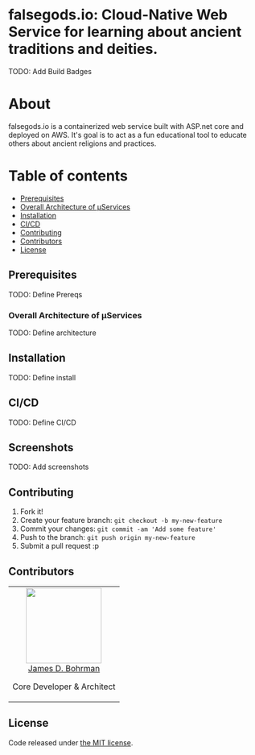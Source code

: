 # falsegods.io: Cloud-Native Web Service for learning about ancient traditions and deities.

TODO: Add Build Badges

# About

falsegods.io is a containerized web service built with ASP.net core and deployed on AWS. It's goal is to act as a fun educational tool to educate others about ancient religions and practices. 


# Table of contents

* [Prerequisites](https://github.com/jdbohrman/findyouroldgods#prerequisites)
* [Overall Architecture of µServices](https://github.com/jdbohrman/findyouroldgods#overall-architecture-of-µservices)
* [Installation](https://github.com/jdbohrman/findyouroldgods#installation)
* [CI/CD](https://github.com/jdbohrman/findyouroldgods#ci-cd)
* [Contributing](https://github.com/jdbohrman/findyouroldgods#contributing)
* [Contributors](https://github.com/jdbohrman/findyouroldgods#contributors)
* [License](https://github.com/jdbohrman/findyouroldgods#licence)

## Prerequisites

TODO: Define Prereqs

### Overall Architecture of µServices

TODO: Define architecture

## Installation

TODO: Define install

## CI/CD

TODO: Define CI/CD

## Screenshots

TODO: Add screenshots

## Contributing

1. Fork it!
2. Create your feature branch: `git checkout -b my-new-feature`
3. Commit your changes: `git commit -am 'Add some feature'`
4. Push to the branch: `git push origin my-new-feature`
5. Submit a pull request :p

## Contributors

<table>
  <tbody>
    <tr>
      <td align="center" valign="top">
        <img width="150" height="150" src="https://github.com/jdbohrman.png?s=150">
        <br>
        <a href="https://github.com/jdbohrman">James D. Bohrman</a>
        <p>Core Developer & Architect</p>
      </td>
     </tr>
  </tbody>
</table>

## License

Code released under [the MIT license](https://github.com/jdbohrman/findyouroldgods/blob/master/LICENSE).
